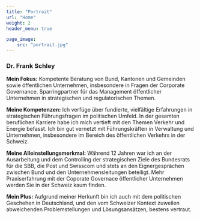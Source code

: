 ```yaml
---
title: "Portrait"
url: "Home"
weight: 2
header_menu: true

page_image:
    src: "portrait.jpg"
---
```

### Dr. Frank Schley
**Mein Fokus:**
Kompetente Beratung von Bund, Kantonen und Gemeinden sowie öffentlichen Unternehmen, insbesondere in Fragen der Corporate Governance. Sparringpartner für das Management öffentlicher Unternehmen in strategischen und regulatorischen Themen. 

**Meine Kompetenzen:**
Ich verfüge über fundierte, vielfältige Erfahrungen in strategischen Führungsfragen im politischen Umfeld. In der gesamten beruflichen Karriere habe ich mich vertieft mit den Themen Verkehr und Energie befasst. Ich bin gut vernetzt mit Führungskräften in Verwaltung und Unternehmen, insbesondere im Bereich des öffentlichen Verkehrs in der Schweiz. 

**Meine Alleinstellungsmerkmal:**
Während 12 Jahren war ich an der Ausarbeitung und dem Controlling der strategischen Ziele des Bundesrats für die SBB, die Post und Swisscom und stets an den Eignergesprächen zwischen Bund und den Unternehmensleitungen beteiligt. Mehr Praxiserfahrung mit der Coporate Governace öffentlicher Unternehmen werden Sie in der Schweiz kaum finden.

**Mein Plus:**
Aufgrund meiner Herkunft bin ich auch mit dem politischen Geschehen in Deutschland, und den vom Schweizer Kontext zuweilen abweichenden Problemstellungen und Lösungsansätzen, bestens vertraut. 
